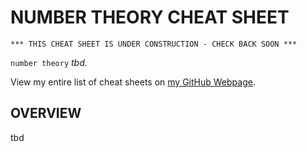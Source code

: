 # NUMBER THEORY CHEAT SHEET

```
*** THIS CHEAT SHEET IS UNDER CONSTRUCTION - CHECK BACK SOON ***
```

`number theory` _tbd._

View my entire list of cheat sheets on
[my GitHub Webpage](https://jeffdecola.github.io/my-cheat-sheets/).

## OVERVIEW

tbd
